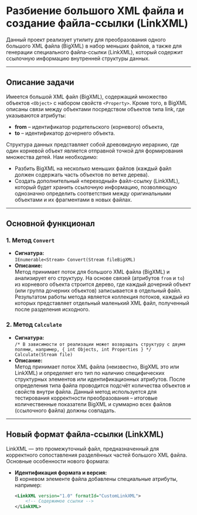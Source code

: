 # Разбиение большого XML файла и создание файла-ссылки (LinkXML)

Данный проект реализует утилиту для преобразования одного большого XML файла (BigXML) в набор меньших файлов, а также для генерации специального файла-ссылки (LinkXML), который содержит ссылочную информацию внутренней структуры данных.

---

## Описание задачи

Имеется большой XML файл (BigXML), содержащий множество объектов `<Object>` с набором свойств `<Property>`. Кроме того, в BigXML описаны связи между объектами посредством объектов типа link, где указываются атрибуты:
- **from** – идентификатор родительского (корневого) объекта,
- **to** – идентификатор дочернего объекта.

Структура данных представляет собой древовидную иерархию, где один корневой объект является отправной точкой для формирования множества детей. Нам необходимо:
- Разбить BigXML на несколько меньших файлов (каждый файл должен содержать часть объектов по ветке дерева).
- Создать дополнительный «переходный» файл-ссылку (LinkXML), который будет хранить ссылочную информацию, позволяющую однозначно определить соответствия между оригинальными объектами и их фрагментами в новых файлах.

---

## Основной функционал

### 1. Метод `Convert`
- **Сигнатура:**  
  `IEnumerable<Stream> Convert(Stream fileBigXML)`
- **Описание:**  
  Метод принимает поток для большого XML файла (BigXML) и анализирует его структуру. На основе связей (атрибутов `from` и `to`) из корневого объекта строится дерево, где каждый дочерний объект (или группа дочерних объектов) записывается в отдельный файл. Результатом работы метода является коллекция потоков, каждый из которых представляет отдельный маленький XML файл, полученный после разделения исходного.

### 2. Метод `Calculate`
- **Сигнатура:**  
  `/* В зависимости от реализации может возвращать структуру с двумя полями, например, { int Objects, int Properties } */ Calculate(Stream file)`
- **Описание:**  
  Метод принимает поток XML файла (неизвестно, BigXML это или LinkXML) и определяет его тип по наличию специфических структурных элементов или идентификационных атрибутов. После определения типа файла проводится подсчёт количества объектов и свойств внутри файла. Данный метод используется для тестирования корректности преобразования – итоговые количественные показатели BigXML и суммарно всех файлов (ссылочного файла) должны совпадать.

---

## Новый формат файла-ссылки (LinkXML)

LinkXML — это промежуточный файл, предназначенный для корректного сопоставления разделённых частей большого XML файла. Основные особенности нового формата:

- **Идентификация формата и версия:**  
  В корневом элементе файла добавлены специальные атрибуты, например:  
  ```xml
  <LinkXML version="1.0" formatId="CustomLinkXML">
      <!-- Содержимое ссылки -->
  </LinkXML>
